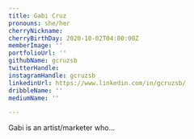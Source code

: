 ```yaml
---
title: Gabi Cruz
pronouns: she/her
cherryNickname: 
cherryBirthDay: 2020-10-02T04:00:00Z
memberImage: ''
portfolioUrl: ''
githubName: gcruzsb
twitterHandle: 
instagramHandle: gcruzsb
linkedinUrl: https://www.linkedin.com/in/gcruzsb/
dribbleName: ''
mediumName: ''

---
```

Gabi is an artist/marketer who...

